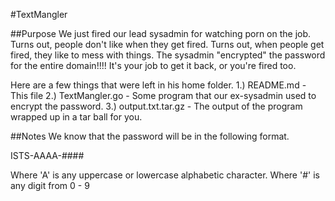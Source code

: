 #TextMangler

##Purpose
We just fired our lead sysadmin for watching porn on the job.  Turns out, people don't like when they get fired.  Turns out, when people get fired, they like to mess with things.  The sysadmin "encrypted" the password for the entire domain!!!!  It's your job to get it back, or you're fired too.  

Here are a few things that were left in his home folder.
1.) README.md
    - This file
2.) TextMangler.go
    - Some program that our ex-sysadmin used to encrypt the password.
3.) output.txt.tar.gz
    - The output of the program wrapped up in a tar ball for you.

##Notes
We know that the password will be in the following format.

ISTS-AAAA-####

Where 'A' is any uppercase or lowercase alphabetic character.
Where '#' is any digit from 0 - 9
